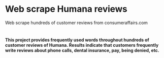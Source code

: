 # Web scrape Humana reviews
Web scrape hundreds of customer reviews from consumeraffairs.com
#
#
#
#### This project provides frequently used words throughout hundreds of customer reviews of Humana. Results indicate that customers frequently write reviews about phone calls, dental insurance, pay, being denied, etc.
